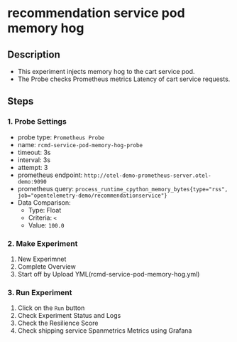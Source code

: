 # recommendation service pod memory hog
## Description
- This experiment injects memory hog to the cart service pod.
- The Probe checks Prometheus metrics Latency of cart service requests.
## Steps
### 1. Probe Settings
- probe type: `Prometheus Probe`
- name: `rcmd-service-pod-memory-hog-probe`
- timeout: 3s
- interval: 3s
- attempt: 3
- prometheus endpoint: `http://otel-demo-prometheus-server.otel-demo:9090`
- prometheus query: `process_runtime_cpython_memory_bytes{type="rss", job="opentelemetry-demo/recommendationservice"}`
- Data Comparison:
  - Type: Float
  - Criteria: `<`
  - Value: `100.0`
### 2. Make Experiment
1. New Experimnet
2. Complete Overview
3. Start off by Upload YML(rcmd-service-pod-memory-hog.yml)
### 3. Run Experiment
1. Click on the `Run` button
2. Check Experiment Status and Logs
3. Check the Resilience Score
4. Check shipping service Spanmetrics Metrics using Grafana